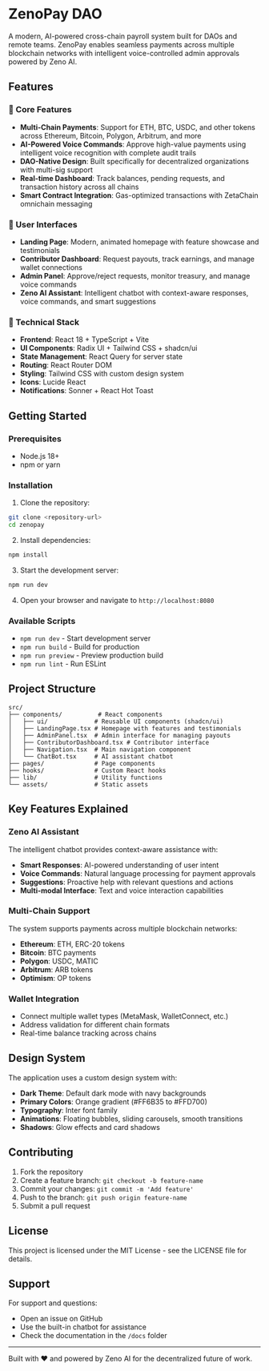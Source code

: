 # ZenoPay DAO

A modern, AI-powered cross-chain payroll system built for DAOs and remote teams. ZenoPay enables seamless payments across multiple blockchain networks with intelligent voice-controlled admin approvals powered by Zeno AI.

## Features

### 🚀 Core Features
- **Multi-Chain Payments**: Support for ETH, BTC, USDC, and other tokens across Ethereum, Bitcoin, Polygon, Arbitrum, and more
- **AI-Powered Voice Commands**: Approve high-value payments using intelligent voice recognition with complete audit trails
- **DAO-Native Design**: Built specifically for decentralized organizations with multi-sig support
- **Real-time Dashboard**: Track balances, pending requests, and transaction history across all chains
- **Smart Contract Integration**: Gas-optimized transactions with ZetaChain omnichain messaging

### 🎯 User Interfaces
- **Landing Page**: Modern, animated homepage with feature showcase and testimonials
- **Contributor Dashboard**: Request payouts, track earnings, and manage wallet connections
- **Admin Panel**: Approve/reject requests, monitor treasury, and manage voice commands
- **Zeno AI Assistant**: Intelligent chatbot with context-aware responses, voice commands, and smart suggestions

### 🔧 Technical Stack
- **Frontend**: React 18 + TypeScript + Vite
- **UI Components**: Radix UI + Tailwind CSS + shadcn/ui
- **State Management**: React Query for server state
- **Routing**: React Router DOM
- **Styling**: Tailwind CSS with custom design system
- **Icons**: Lucide React
- **Notifications**: Sonner + React Hot Toast

## Getting Started

### Prerequisites
- Node.js 18+ 
- npm or yarn

### Installation

1. Clone the repository:
```bash
git clone <repository-url>
cd zenopay
```

2. Install dependencies:
```bash
npm install
```

3. Start the development server:
```bash
npm run dev
```

4. Open your browser and navigate to `http://localhost:8080`

### Available Scripts

- `npm run dev` - Start development server
- `npm run build` - Build for production
- `npm run preview` - Preview production build
- `npm run lint` - Run ESLint

## Project Structure

```
src/
├── components/          # React components
│   ├── ui/             # Reusable UI components (shadcn/ui)
│   ├── LandingPage.tsx # Homepage with features and testimonials
│   ├── AdminPanel.tsx  # Admin interface for managing payouts
│   ├── ContributorDashboard.tsx # Contributor interface
│   ├── Navigation.tsx  # Main navigation component
│   └── ChatBot.tsx     # AI assistant chatbot
├── pages/              # Page components
├── hooks/              # Custom React hooks
├── lib/                # Utility functions
└── assets/             # Static assets
```

## Key Features Explained

### Zeno AI Assistant
The intelligent chatbot provides context-aware assistance with:
- **Smart Responses**: AI-powered understanding of user intent
- **Voice Commands**: Natural language processing for payment approvals
- **Suggestions**: Proactive help with relevant questions and actions
- **Multi-modal Interface**: Text and voice interaction capabilities

### Multi-Chain Support
The system supports payments across multiple blockchain networks:
- **Ethereum**: ETH, ERC-20 tokens
- **Bitcoin**: BTC payments
- **Polygon**: USDC, MATIC
- **Arbitrum**: ARB tokens
- **Optimism**: OP tokens

### Wallet Integration
- Connect multiple wallet types (MetaMask, WalletConnect, etc.)
- Address validation for different chain formats
- Real-time balance tracking across chains

## Design System

The application uses a custom design system with:
- **Dark Theme**: Default dark mode with navy backgrounds
- **Primary Colors**: Orange gradient (#FF6B35 to #FFD700)
- **Typography**: Inter font family
- **Animations**: Floating bubbles, sliding carousels, smooth transitions
- **Shadows**: Glow effects and card shadows

## Contributing

1. Fork the repository
2. Create a feature branch: `git checkout -b feature-name`
3. Commit your changes: `git commit -m 'Add feature'`
4. Push to the branch: `git push origin feature-name`
5. Submit a pull request

## License

This project is licensed under the MIT License - see the LICENSE file for details.

## Support

For support and questions:
- Open an issue on GitHub
- Use the built-in chatbot for assistance
- Check the documentation in the `/docs` folder

---

Built with ❤️ and powered by Zeno AI for the decentralized future of work.
